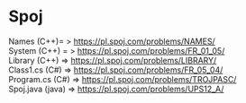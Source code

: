 # Spoj
Names (C++)= > https://pl.spoj.com/problems/NAMES/ </br>
System (C++) = > https://pl.spoj.com/problems/FR_01_05/ </br>
Library (C++) => https://pl.spoj.com/problems/LIBRARY/ </br>
Class1.cs (C#) => https://pl.spoj.com/problems/FR_05_04/ </br>
Program.cs (C#) => https://pl.spoj.com/problems/TROJPASC/ </br>
Spoj.java (java) => https://pl.spoj.com/problems/UPS12_A/ </br>
